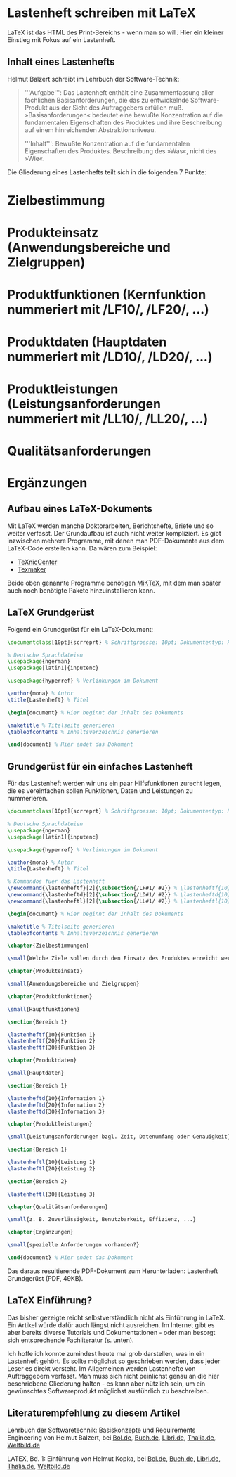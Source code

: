 Lastenheft schreiben mit LaTeX
==========

LaTeX ist das HTML des Print-Bereichs - wenn man so will. Hier ein kleiner Einstieg mit Fokus auf ein Lastenheft.

Inhalt eines Lastenhefts
-------------

Helmut Balzert schreibt im Lehrbuch der Software-Technik:

<blockquote>
'''Aufgabe''': Das Lastenheft enthält eine Zusammenfassung aller fachlichen Basisanforderungen, die das zu
entwickelnde Software-Produkt aus der Sicht des Auftraggebers erfüllen muß. »Basisanforderungen« bedeutet eine
bewußte Konzentration auf die fundamentalen Eigenschaften des Produktes und ihre Beschreibung auf einem
hinreichenden Abstraktionsniveau.

'''Inhalt''': Bewußte Konzentration auf die fundamentalen Eigenschaften des Produktes. Beschreibung des »Was«,
nicht des »Wie«.
</blockquote>

Die Gliederung eines Lastenhefts teilt sich in die folgenden 7 Punkte:

# Zielbestimmung
# Produkteinsatz (Anwendungsbereiche und Zielgruppen)
# Produktfunktionen (Kernfunktion nummeriert mit /LF10/, /LF20/, ...)
# Produktdaten (Hauptdaten nummeriert mit /LD10/, /LD20/, ...)
# Produktleistungen (Leistungsanforderungen nummeriert mit /LL10/, /LL20/, ...)
# Qualitätsanforderungen
# Ergänzungen

Aufbau eines LaTeX-Dokuments
-------------

Mit LaTeX werden manche Doktorarbeiten, Berichtshefte, Briefe und so weiter verfasst. Der Grundaufbau ist auch nicht
weiter kompliziert.
Es gibt inzwischen mehrere Programme, mit denen man PDF-Dokumente aus dem LaTeX-Code erstellen kann.
Da wären zum Beispiel:

- <a href="http://www.texniccenter.org/" target="_blank">TeXnicCenter</a>
- <a href="http://www.xm1math.net/texmaker/" target="_blank">Texmaker</a>

Beide oben genannte Programme benötigen <a href="http://miktex.org/" target="_blank">MiKTeX</a>, mit dem man später
auch noch benötigte Pakete hinzuinstallieren kann.

LaTeX Grundgerüst
-------------

Folgend ein Grundgerüst für ein LaTeX-Dokument:

```latex
\documentclass[10pt]{scrreprt} % Schriftgroesse: 10pt; Dokumententyp: Report

% Deutsche Sprachdateien
\usepackage{ngerman}
\usepackage[latin1]{inputenc}

\usepackage{hyperref} % Verlinkungen im Dokument

\author{mona} % Autor
\title{Lastenheft} % Titel

\begin{document} % Hier beginnt der Inhalt des Dokuments

\maketitle % Titelseite generieren
\tableofcontents % Inhaltsverzeichnis generieren

\end{document} % Hier endet das Dokument
```

Grundgerüst für ein einfaches Lastenheft
-------------

Für das Lastenheft werden wir uns ein paar Hilfsfunktionen zurecht legen, die es vereinfachen sollen Funktionen,
Daten und Leistungen zu nummerieren.

```latex
\documentclass[10pt]{scrreprt} % Schriftgroesse: 10pt; Dokumententyp: Report

% Deutsche Sprachdateien
\usepackage{ngerman}
\usepackage[latin1]{inputenc}

\usepackage{hyperref} % Verlinkungen im Dokument

\author{mona} % Autor
\title{Lastenheft} % Titel

% Kommandos fuer das Lastenheft
\newcommand{\lastenheftf}[2]{\subsection{/LF#1/ #2}} % \lastenheftf{10}{Produktfunktion}
\newcommand{\lastenheftd}[2]{\subsection{/LD#1/ #2}} % \lastenheftd{10}{Produktdaten}
\newcommand{\lastenheftl}[2]{\subsection{/LL#1/ #2}} % \lastenheftl{10}{Produktleistung}

\begin{document} % Hier beginnt der Inhalt des Dokuments

\maketitle % Titelseite generieren
\tableofcontents % Inhaltsverzeichnis generieren

\chapter{Zielbestimmungen}

\small{Welche Ziele sollen durch den Einsatz des Produktes erreicht werden?}

\chapter{Produkteinsatz}

\small{Anwendungsbereiche und Zielgruppen}

\chapter{Produktfunktionen}

\small{Hauptfunktionen}

\section{Bereich 1}

\lastenheftf{10}{Funktion 1}
\lastenheftf{20}{Funktion 2}
\lastenheftf{30}{Funktion 3}

\chapter{Produktdaten}

\small{Hauptdaten}

\section{Bereich 1}

\lastenheftd{10}{Information 1}
\lastenheftd{20}{Information 2}
\lastenheftd{30}{Information 3}

\chapter{Produktleistungen}

\small{Leistungsanforderungen bzgl. Zeit, Datenumfang oder Genauigkeit}

\section{Bereich 1}

\lastenheftl{10}{Leistung 1}
\lastenheftl{20}{Leistung 2}

\section{Bereich 2}

\lastenheftl{30}{Leistung 3}

\chapter{Qualitätsanforderungen}

\small{z. B. Zuverlässigkeit, Benutzbarkeit, Effizienz, ...}

\chapter{Ergänzungen}

\small{spezielle Anforderungen vorhanden?}

\end{document} % Hier endet das Dokument
```

Das daraus resultierende PDF-Dokument zum Herunterladen: Lastenheft Grundgerüst (PDF, 49KB).

LaTeX Einführung?
-------------

Das bisher gezeigte reicht selbstverständlich nicht als Einführung in LaTeX. Ein Artikel würde dafür auch längst nicht
ausreichen. Im Internet gibt es aber bereits diverse Tutorials und Dokumentationen - oder man besorgt sich
entsprechende Fachliteratur (s. unten).

Ich hoffe ich konnte zumindest heute mal grob darstellen, was in ein Lastenheft gehört.
Es sollte möglichst so geschrieben werden, dass jeder Leser es direkt versteht. Im Allgemeinen werden Lastenhefte von
Auftraggebern verfasst. Man muss sich nicht peinlichst genau an die hier beschriebene Gliederung halten - es kann aber
nützlich sein, um ein gewünschtes Softwareprodukt möglichst ausführlich zu beschreiben.

Literaturempfehlung zu diesem Artikel
-------------

Lehrbuch der Softwaretechnik: Basiskonzepte und Requirements Engineering von Helmut Balzert,
bei <a href="http://www.progsource.de/b5/61n9n" target="_blank">Bol.de</a>,
<a href="http://www.progsource.de/b5/Ya9qq" target="_blank">Buch.de</a>,
<a href="http://www.progsource.de/b5/b8NjU" target="_blank">Libri.de</a>,
<a href="http://www.progsource.de/b5/Wvt8i" target="_blank">Thalia.de</a>,
<a href="http://www.progsource.de/b5/812xx" target="_blank">Weltbild.de</a>

LATEX, Bd. 1: Einführung von Helmut Kopka,
bei <a href="http://www.progsource.de/b5/okcfy" target="_blank">Bol.de</a>,
<a href="http://www.progsource.de/b5/8SYNK" target="_blank">Buch.de</a>,
<a href="http://www.progsource.de/b5/kW6UT" target="_blank">Libri.de</a>,
<a href="http://www.progsource.de/b5/d3nG8" target="_blank">Thalia.de</a>,
<a href="http://www.progsource.de/b5/W9F9C" target="_blank">Weltbild.de</a>